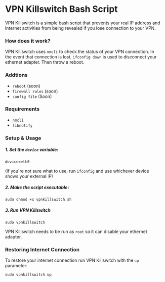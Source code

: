 # VPN Killswitch Bash Script

VPN Killswitch is a simple bash script that prevents your real IP address and Internet activities from being revealed if you lose connection to your VPN. 



### How does it work?
VPN Killswitch uses `nmcli` to check the status of your VPN connection. In the event that connection is lost, `ifconfig down` is used to disconnect your ethernet adapter. Then throw a reboot.

### Addtions
* `reboot` (soon)
* `firewall rules` (soon)
* `config file` (Soon)

### Requirements
 * `nmcli` 
 * `libnotify`



### Setup & Usage

##### 1. Set the `device` variable:
````
device=eth0
````
(If you're not sure what to use, run `ifconfig` and use whichever device shows your external IP)


##### 2. Make the script executable:
````
sudo chmod +x vpnkillswitch.sh
````

##### 3. Run VPN Killswitch
````
sudo vpnkillswitch
````
VPN Killswitch needs to be run as `root` so it can disable your ethernet adapter.


### Restoring Internet Connection
To restore your internet connection run VPN Killswitch with the `up` parameter:
````
sudo vpnkillswitch up
````
